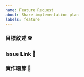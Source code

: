 ```yaml
---
name: Feature Request
about: Share implementation plan 
labels: feature
---
```


### 目標敘述 ⚽



### Issue Link 🔗



### 實作細節 🚧


